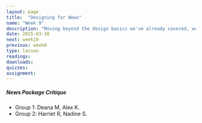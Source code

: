```yaml
---
layout: page
title:  "Designing for News"
name: "Week 9"
description: "Moving beyond the design basics we've already covered, we'll look at specific techniques for dealing with documents, audio, video, photos and other elements in our narratives."
date: 2015-03-30
next: week10
previous: week8
type: lesson
readings: 
downloads: 
quizzes: 
assignment: 
---
```


<h5>News Package Critique</h5>
<ul>
    <li>Group 1: Deana M, Alex K.</li>
    <li>Group 2: Harriet R, Nadine S.</li>
</ul>
